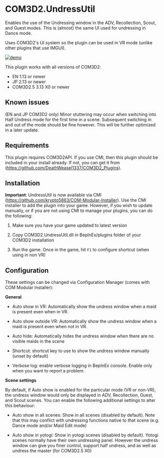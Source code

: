 
# COM3D2.UndressUtil

Enables the use of the Undressing window in the ADV, Recollection, Scout, and Guest modes. This is (almost) the same UI used for undressing in Dance mode.

Uses COM3D2's UI system so the plugin can be used in VR mode (unlike other plugins that use IMGUI).

[![demo](https://i.gyazo.com/dea45d459e4cd24c11dda277db056d24.png)](https://i.gyazo.com/e72ee1a75a3486af8181aa3c9914d719.mp4)

This plugin works with all versions of COM3D2:

- EN 1.13 or newer
- JP 2.13 or newer
- COM3D2.5 3.13 X0 or newer


## Known issues

(EN and JP COM3D2 only) Minor stuttering may occur when switching into Half Undress mode for the first time in a scene. Subsequent switching in and out of the mode should be fine however. This will be further optimized in a later update.


## Requirements

This plugin requires COM3D2API. If you use CMI, then this plugin should be included in your install already. If not, you can get it from (https://github.com/DeathWeasel1337/COM3D2_Plugins).


## Installation

**Important**: UndressUtil is now available via CMI (https://github.com/krypto5863/COM-Modular-Installer). Use the CMI installer to add the plugin into your game. However, if you wish to update manually, or if you are not using CMI to manage your plugins, you can do the following:

1. Make sure you have your game updated to latest version

2. Copy COM3D2.UndressUtil.dll in BepInEx/plugins folder of your COM3D2 installation

3. Run the game. Once in the game, hit `F1` to configure shortcut (when using in non VR)


## Configuration

These settings can be changed via Configuration Manager (comes with COM Modular Installer):

**General**

- Auto show in VR: Automatically show the undress window when a maid is present even when in VR.

- Auto show outside VR: Automatically show the undress window when a maid is present even when not in VR.

- Auto hide: Automatically hides the undress window when there are no visible maids in the scene

- Shortcut: shortcut key to use to show the undress window manually (unset by default)

- Verbose log: enable verbose logging in BepInEx console. Enable only when you want to report a problem.

**Scene settings**

By default, if Auto show is enabled for the particular mode (VR or non-VR), the undress window would only be displayed in ADV, Recollection, Guest, and Scout scenes. You can enable the following additional settings to alter this behaviour:

- Auto show in all scenes: Show in all scenes (disabled by default). Note that this may conflict with undressing functions native to that scene (e.g. Dance mode and/or Maid Edit mode)

- Auto show in yotogi: Show in yotogi scenes (disabled by default). Yotogi scenes normally have their own undressing panel. However the undress window can give you finer control, support half undress, and as well as undress the master (for COM3D2.5 X0)
